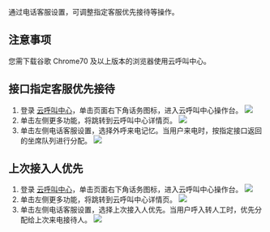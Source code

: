 通过电话客服设置，可调整指定客服优先接待等操作。
## 注意事项
您需下载谷歌 Chrome70 及以上版本的浏览器使用云呼叫中心。

## 	接口指定客服优先接待
1. 登录 [云呼叫中心](https://tccc.qcloud.com/login)，单击页面右下角话务图标，进入云呼叫中心操作台。
![](https://main.qcloudimg.com/raw/e014095709bd65e8ac4951f406bd1e79.png)
2. 单击左侧更多功能，将跳转到云呼叫中心详情页。
![](https://main.qcloudimg.com/raw/87bb3af158af2244abe4fba93af1e33f.png)
3. 单击左侧电话客服设置，选择外呼来电记忆。当用户来电时，按指定接口返回的坐席队列进行分配。
![](https://main.qcloudimg.com/raw/fcccbe0deaa1d2b9335d12983be1bfed.png)

## 上次接入人优先
1. 登录 [云呼叫中心](https://tccc.qcloud.com/login)，单击页面右下角话务图标，进入云呼叫中心操作台。
![](https://main.qcloudimg.com/raw/e014095709bd65e8ac4951f406bd1e79.png)
2. 单击左侧更多功能，将跳转到云呼叫中心详情页。
![](https://main.qcloudimg.com/raw/87bb3af158af2244abe4fba93af1e33f.png)
3. 单击左侧电话客服设置，选择上次接入人优先。当用户呼入转人工时，优先分配给上次来电接待人。
![](https://main.qcloudimg.com/raw/c75569b07e43b0d73924242ab75b3e6b.png)
